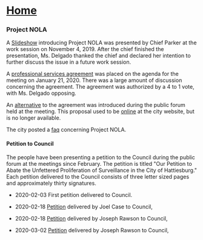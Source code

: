 # [Home](#pages/blog/govt/index)

### Project NOLA

A [Slideshow](https://hattiesburgms.civicclerk.com/Web/GenFile.aspx?ad=3422) 
introducing Project NOLA was presented by Chief Parker at the work session 
on November 4, 2019.  After the chief finished the presentation, Ms. Delgado 
thanked the chief and declared her intention to further discuss the issue 
in a future work session.

A [professional services agreement](https://hattiesburgms.civicclerk.com/Web/GenFile.aspx?ad=4340)
was placed on the agenda for the meeting on January 21, 2020.  There was 
a large amount of discussion concerning the agreement.  The agreement was 
authorized by a 4 to 1 vote, with Ms. Delgado opposing.

An [alternative](https://www.scribd.com/document/449787789/Advanced-Neighborhood-Watch) 
to the agreement was introduced during the public forum held at the 
meeting.  This proposal used to be [online](https://hattiesburgms.civicclerk.com/Web/GenFile.aspx?ad=4330)
at the city website, but is no longer available.

The city posted a [faq](http://www.hattiesburgms.com/wp-content/uploads/project_nola_faq.pdf)
concerning Project NOLA.

#### Petition to Council

The people have been presenting a petition to the Council during the public 
forum at the meetings since February.  The petition is titled "Our Petition to 
Abate the Unfettered Proliferation of Surveillance in the City of Hattiesburg."
Each petition delivered to the Council consists of three letter sized pages and 
approximately thirty signatures.

- 2020-02-03  First petition delivered to Council.

- 2020-02-18  [Petition](https://www.scribd.com/document/449826861/2020-02-18-joel-petition) delivered by Joel Case to Council,

- 2020-02-18  [Petition](https://www.scribd.com/document/449826957/2020-02-18-Joseph-Petition) delivered by Joseph Rawson to Council,

- 2020-03-02  [Petition](https://www.scribd.com/document/449827265/2020-03-02-Joseph-Petition) delivered by Joseph Rawson to Council,

